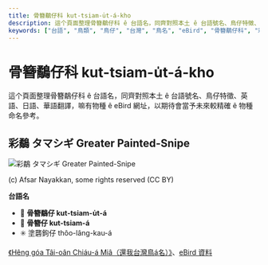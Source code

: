 ```yaml
---
title: 骨簪鷸仔科 kut-tsiam-u̍t-á-kho
description: 這个頁面整理骨簪鷸仔科 ê 台語名，同齊對照本土 ê 台語號名、鳥仔特徵、英語、日語、華語翻譯，嘛有物種 ê eBird 網址，以期待會當予未來較精確 ê 物種命名參考。
keywords: ["台語", "鳥類", "鳥仔", "台灣", "鳥名", "eBird", "骨簪鷸仔科", "彩鷸"]
---
```


# 骨簪鷸仔科 kut-tsiam-u̍t-á-kho

這个頁面整理骨簪鷸仔科 ê 台語名，同齊對照本土 ê 台語號名、鳥仔特徵、英語、日語、華語翻譯，嘛有物種 ê eBird 網址，以期待會當予未來較精確 ê 物種命名參考。

## 彩鷸 タマシギ Greater Painted-Snipe

![彩鷸 タマシギ Greater Painted-Snipe](https://inaturalist-open-data.s3.amazonaws.com/photos/73583493/medium.jpeg)

(c) Afsar Nayakkan, some rights reserved (CC BY)

**台語名**

- 🎯 **骨簪鷸仔 kut-tsiam-u̍t-á**
- 🎯 **骨簪仔 kut-tsiam-á**
- ✳️ 塗礱鉤仔 thôo-lâng-kau-á

[《Hêng góa Tâi-oân Chiáu-á Miâ（還我台灣鳥á名）》](https://siaulahjih.github.io/TaiOanChiauA/)、[eBird 資料](https://ebird.org/species/grpsni1)
